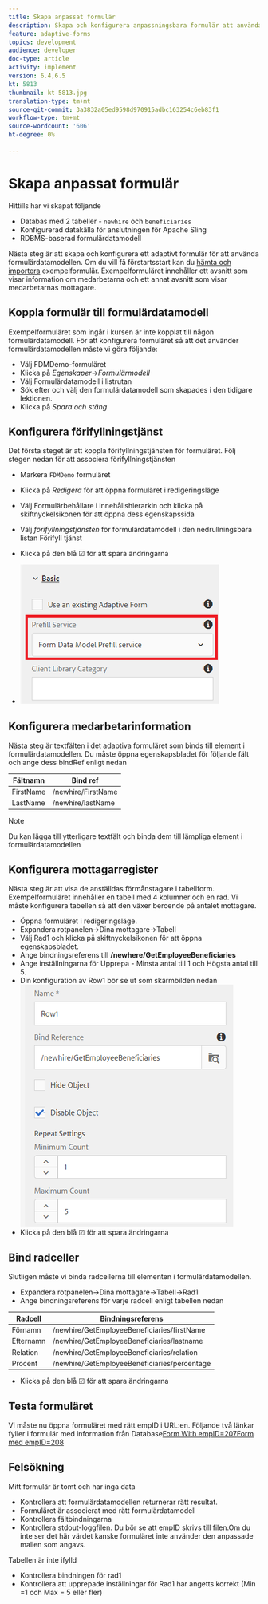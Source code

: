 ```yaml
---
title: Skapa anpassat formulär
description: Skapa och konfigurera anpassningsbara formulär att använda formulärdatamodellens förifyllningstjänst
feature: adaptive-forms
topics: development
audience: developer
doc-type: article
activity: implement
version: 6.4,6.5
kt: 5813
thumbnail: kt-5813.jpg
translation-type: tm+mt
source-git-commit: 3a3832a05ed9598d970915adbc163254c6eb83f1
workflow-type: tm+mt
source-wordcount: '606'
ht-degree: 0%

---
```



# Skapa anpassat formulär

Hittills har vi skapat följande

* Databas med 2 tabeller - `newhire` och `beneficiaries`
* Konfigurerad datakälla för anslutningen för Apache Sling
* RDBMS-baserad formulärdatamodell

Nästa steg är att skapa och konfigurera ett adaptivt formulär för att använda formulärdatamodellen.  Om du vill få förstartsstart kan du [hämta och importera](assets/fdm-demo-af.zip) exempelformulär. Exempelformuläret innehåller ett avsnitt som visar information om medarbetarna och ett annat avsnitt som visar medarbetarnas mottagare.

## Koppla formulär till formulärdatamodell

Exempelformuläret som ingår i kursen är inte kopplat till någon formulärdatamodell. För att konfigurera formuläret så att det använder formulärdatamodellen måste vi göra följande:

* Välj FDMDemo-formuläret
* Klicka på _Egenskaper_->_Formulärmodell_
* Välj Formulärdatamodell i listrutan
* Sök efter och välj den formulärdatamodell som skapades i den tidigare lektionen.
* Klicka på _Spara och stäng_

## Konfigurera förifyllningstjänst

Det första steget är att koppla förifyllningstjänsten för formuläret. Följ stegen nedan för att associera förifyllningstjänsten

* Markera `FDMDemo` formuläret
* Klicka på _Redigera_ för att öppna formuläret i redigeringsläge
* Välj Formulärbehållare i innehållshierarkin och klicka på skiftnyckelsikonen för att öppna dess egenskapssida
* Välj _förifyllningstjänsten_ för formulärdatamodell i den nedrullningsbara listan Förifyll tjänst
* Klicka på den blå ☑ för att spara ändringarna

* ![prefill-service](assets/fdm-prefill.png)

## Konfigurera medarbetarinformation

Nästa steg är textfälten i det adaptiva formuläret som binds till element i formulärdatamodellen. Du måste öppna egenskapsbladet för följande fält och ange dess bindRef enligt nedan


| Fältnamn | Bind ref |
|------------|--------------------|
| FirstName | /newhire/FirstName |
| LastName | /newhire/lastName |

>[!NOTE]
>
>Du kan lägga till ytterligare textfält och binda dem till lämpliga element i formulärdatamodellen

## Konfigurera mottagarregister

Nästa steg är att visa de anställdas förmånstagare i tabellform. Exempelformuläret innehåller en tabell med 4 kolumner och en rad. Vi måste konfigurera tabellen så att den växer beroende på antalet mottagare.

* Öppna formuläret i redigeringsläge.
* Expandera rotpanelen->Dina mottagare->Tabell
* Välj Rad1 och klicka på skiftnyckelsikonen för att öppna egenskapsbladet.
* Ange bindningsreferens till **/newhere/GetEmployeeBeneficiaries**
* Ange inställningarna för Upprepa - Minsta antal till 1 och Högsta antal till 5.
* Din konfiguration av Row1 bör se ut som skärmbilden nedan
   ![radkonfigurera](assets/configure-row.PNG)
* Klicka på den blå ☑ för att spara ändringarna

## Bind radceller

Slutligen måste vi binda radcellerna till elementen i formulärdatamodellen.

* Expandera rotpanelen->Dina mottagare->Tabell->Rad1
* Ange bindningsreferens för varje radcell enligt tabellen nedan

| Radcell | Bindningsreferens |
|------------|----------------------------------------------|
| Förnamn | /newhire/GetEmployeeBeneficiaries/firstName |
| Efternamn | /newhire/GetEmployeeBeneficiaries/lastname |
| Relation | /newhire/GetEmployeeBeneficiaries/relation |
| Procent | /newhire/GetEmployeeBeneficiaries/percentage |

* Klicka på den blå ☑ för att spara ändringarna

## Testa formuläret

Vi måste nu öppna formuläret med rätt empID i URL:en. Följande två länkar fyller i formulär med information från Database[Form With empID=207](http://localhost:4502/content/dam/formsanddocuments/fdmdemo/jcr:content?wcmmode=disabled&amp;empID=207)[Form med empID=208](http://localhost:4502/content/dam/formsanddocuments/fdmdemo/jcr:content?wcmmode=disabled&amp;empID=208)

## Felsökning

Mitt formulär är tomt och har inga data

* Kontrollera att formulärdatamodellen returnerar rätt resultat.
* Formuläret är associerat med rätt formulärdatamodell
* Kontrollera fältbindningarna
* Kontrollera stdout-loggfilen. Du bör se att empID skrivs till filen.Om du inte ser det här värdet kanske formuläret inte använder den anpassade mallen som angavs.

Tabellen är inte ifylld

* Kontrollera bindningen för rad1
* Kontrollera att upprepade inställningar för Rad1 har angetts korrekt (Min =1 och Max = 5 eller fler)

